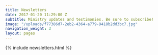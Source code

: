 ```yaml
---
title: Newsletters
date: 2017-01-20 11:29:00 Z
subtitle: Ministry updates and testimonies. Be sure to subscribe!
image: "/uploads/f77386d7-2eb2-4364-a779-9418b2dd3bc7.jpg"
navigation_weight: 3
layout: pages
---
```


{% include newsletters.html %}